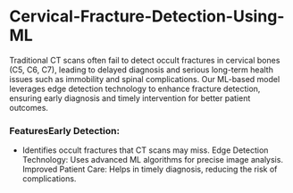 # Cervical-Fracture-Detection-Using-ML

<p>Traditional CT scans often fail to detect occult fractures in cervical bones (C5, C6, C7), leading to delayed diagnosis and serious long-term health issues such as immobility and spinal complications. Our ML-based model leverages edge detection technology to enhance fracture detection, ensuring early diagnosis and timely intervention for better patient outcomes.</p>
<h3>FeaturesEarly Detection:</h3>
<ul><li>Identifies occult fractures that CT scans may miss.
Edge Detection Technology: Uses advanced ML algorithms for precise image analysis.
Improved Patient Care: Helps in timely diagnosis, reducing the risk of complications.</li></ul>
